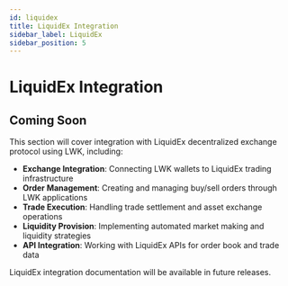 ```yaml
---
id: liquidex
title: LiquidEx Integration
sidebar_label: LiquidEx
sidebar_position: 5
---
```


# LiquidEx Integration

## Coming Soon

This section will cover integration with LiquidEx decentralized exchange protocol using LWK, including:

- **Exchange Integration**: Connecting LWK wallets to LiquidEx trading infrastructure
- **Order Management**: Creating and managing buy/sell orders through LWK applications
- **Trade Execution**: Handling trade settlement and asset exchange operations
- **Liquidity Provision**: Implementing automated market making and liquidity strategies
- **API Integration**: Working with LiquidEx APIs for order book and trade data

LiquidEx integration documentation will be available in future releases.